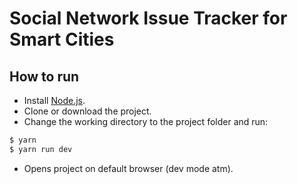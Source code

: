 # Social Network Issue Tracker for Smart Cities

## How to run

- Install [Node.js](https://nodejs.org/).
- Clone or download the project.
- Change the working directory to the project folder and run:
```sh
$ yarn
$ yarn run dev
```
- Opens project on default browser (dev mode atm).

